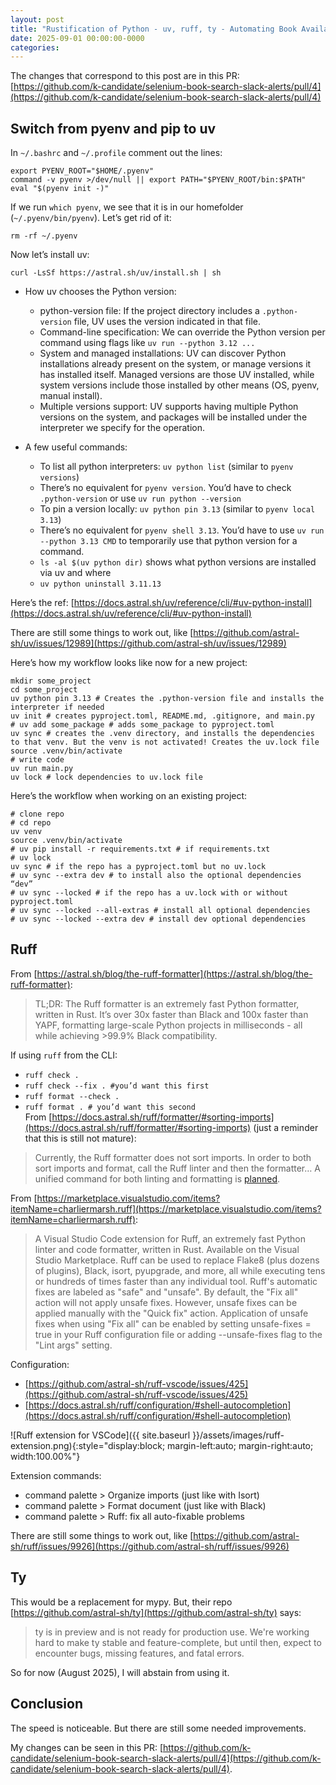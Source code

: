 ```yaml
---
layout: post
title: "Rustification of Python - uv, ruff, ty - Automating Book Availability Checks"
date: 2025-09-01 00:00:00-0000
categories: 
---
```


The changes that correspond to this post are in this PR: [https://github.com/k-candidate/selenium-book-search-slack-alerts/pull/4](https://github.com/k-candidate/selenium-book-search-slack-alerts/pull/4)

## Switch from pyenv and pip to uv
In `~/.bashrc` and `~/.profile` comment out the lines:
```
export PYENV_ROOT="$HOME/.pyenv"
command -v pyenv >/dev/null || export PATH="$PYENV_ROOT/bin:$PATH"
eval "$(pyenv init -)"
```

If we run `which pyenv`, we see that it is in our homefolder (`~/.pyenv/bin/pyenv`). Let’s get rid of it:
```
rm -rf ~/.pyenv
```

Now let’s install uv:
```
curl -LsSf https://astral.sh/uv/install.sh | sh
```

- How uv chooses the Python version:
  - python-version file: If the project directory includes a `.python-version` file, UV uses the version indicated in that file.
  - Command-line specification: We can override the Python version per command using flags like `uv run --python 3.12 ...`
  - System and managed installations: UV can discover Python installations already present on the system, or manage versions it has installed itself. Managed versions are those UV installed, while system versions include those installed by other means (OS, pyenv, manual install).
  - Multiple versions support: UV supports having multiple Python versions on the system, and packages will be installed under the interpreter we specify for the operation.

- A few useful commands:
  - To list all python interpreters: `uv python list` (similar to `pyenv versions`)
  - There’s no equivalent for `pyenv version`. You’d have to check `.python-version` or use `uv run python --version`
  - To pin a version locally: `uv python pin 3.13` (similar to `pyenv local 3.13`)
  - There’s no equivalent for `pyenv shell 3.13`. You’d have to use `uv run --python 3.13 CMD` to temporarily use that python version for a command.
  - `ls -al $(uv python dir)` shows what python versions are installed via uv and where
  - `uv python uninstall 3.11.13`

Here’s the ref: [https://docs.astral.sh/uv/reference/cli/#uv-python-install](https://docs.astral.sh/uv/reference/cli/#uv-python-install) 

There are still some things to work out, like [https://github.com/astral-sh/uv/issues/12989](https://github.com/astral-sh/uv/issues/12989) 

Here’s how my workflow looks like now for a new project:
```
mkdir some_project
cd some_project
uv python pin 3.13 # Creates the .python-version file and installs the interpreter if needed
uv init # creates pyproject.toml, README.md, .gitignore, and main.py
# uv add some_package # adds some_package to pyproject.toml
uv sync # creates the .venv directory, and installs the dependencies to that venv. But the venv is not activated! Creates the uv.lock file
source .venv/bin/activate
# write code
uv run main.py
uv lock # lock dependencies to uv.lock file
```

Here’s the workflow when working on an existing project:
```
# clone repo
# cd repo
uv venv
source .venv/bin/activate
# uv pip install -r requirements.txt # if requirements.txt
# uv lock
uv sync # if the repo has a pyproject.toml but no uv.lock
# uv sync --extra dev # to install also the optional dependencies “dev”
# uv sync --locked # if the repo has a uv.lock with or without pyproject.toml
# uv sync --locked --all-extras # install all optional dependencies
# uv sync --locked --extra dev # install dev optional dependencies
```

## Ruff
From [https://astral.sh/blog/the-ruff-formatter](https://astral.sh/blog/the-ruff-formatter):
> TL;DR: The Ruff formatter is an extremely fast Python formatter, written in Rust. It’s over 30x faster than Black and 100x faster than YAPF, formatting large-scale Python projects in milliseconds - all while achieving >99.9% Black compatibility.

If using `ruff` from the CLI:
- `ruff check .`
- `ruff check --fix . #you’d want this first`
- `ruff format --check .` 
- `ruff format . # you’d want this second`  
From [https://docs.astral.sh/ruff/formatter/#sorting-imports](https://docs.astral.sh/ruff/formatter/#sorting-imports) (just a reminder that this is still not mature):
> Currently, the Ruff formatter does not sort imports. In order to both sort imports and format, call the Ruff linter and then the formatter…
A unified command for both linting and formatting is [planned](https://github.com/astral-sh/ruff/issues/8232).

From [https://marketplace.visualstudio.com/items?itemName=charliermarsh.ruff](https://marketplace.visualstudio.com/items?itemName=charliermarsh.ruff):
> A Visual Studio Code extension for Ruff, an extremely fast Python linter and code formatter, written in Rust. Available on the Visual Studio Marketplace.
Ruff can be used to replace Flake8 (plus dozens of plugins), Black, isort, pyupgrade, and more, all while executing tens or hundreds of times faster than any individual tool.
Ruff's automatic fixes are labeled as "safe" and "unsafe". By default, the "Fix all" action will not apply unsafe fixes. However, unsafe fixes can be applied manually with the "Quick fix" action. Application of unsafe fixes when using "Fix all" can be enabled by setting unsafe-fixes = true in your Ruff configuration file or adding --unsafe-fixes flag to the "Lint args" setting.

Configuration:
- [https://github.com/astral-sh/ruff-vscode/issues/425](https://github.com/astral-sh/ruff-vscode/issues/425)
- [https://docs.astral.sh/ruff/configuration/#shell-autocompletion](https://docs.astral.sh/ruff/configuration/#shell-autocompletion)

![Ruff extension for VSCode]({{ site.baseurl }}/assets/images/ruff-extension.png){:style="display:block; margin-left:auto; margin-right:auto; width:100.00%"}

Extension commands:
- command palette > Organize imports (just like with Isort)
- command palette > Format document (just like with Black)
- command palette > Ruff: fix all auto-fixable problems


There are still some things to work out, like [https://github.com/astral-sh/ruff/issues/9926](https://github.com/astral-sh/ruff/issues/9926)

## Ty
This would be a replacement for mypy.
But, their repo [https://github.com/astral-sh/ty](https://github.com/astral-sh/ty) says:
> ty is in preview and is not ready for production use.
We're working hard to make ty stable and feature-complete, but until then, expect to encounter bugs, missing features, and fatal errors.

So for now (August 2025), I will abstain from using it.

## Conclusion
The speed is noticeable. But there are still some needed improvements.

My changes can be seen in this PR: 
[https://github.com/k-candidate/selenium-book-search-slack-alerts/pull/4](https://github.com/k-candidate/selenium-book-search-slack-alerts/pull/4).